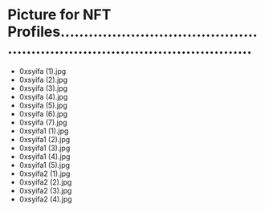 # Picture for NFT Profiles..............................................................................................
- 0xsyifa (1).jpg
- 0xsyifa (2).jpg
- 0xsyifa (3).jpg
- 0xsyifa (4).jpg
- 0xsyifa (5).jpg
- 0xsyifa (6).jpg
- 0xsyifa (7).jpg
- 0xsyifa1 (1).jpg
- 0xsyifa1 (2).jpg
- 0xsyifa1 (3).jpg
- 0xsyifa1 (4).jpg
- 0xsyifa1 (5).jpg
- 0xsyifa2 (1).jpg
- 0xsyifa2 (2).jpg
- 0xsyifa2 (3).jpg
- 0xsyifa2 (4).jpg
